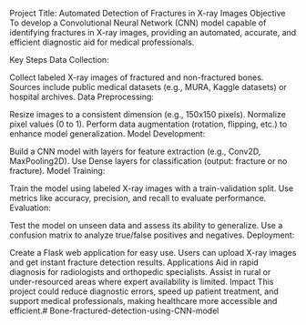 Project Title: Automated Detection of Fractures in X-ray Images
Objective
To develop a Convolutional Neural Network (CNN) model capable of identifying fractures in X-ray images, providing an automated, accurate, and efficient diagnostic aid for medical professionals.

Key Steps
Data Collection:

Collect labeled X-ray images of fractured and non-fractured bones.
Sources include public medical datasets (e.g., MURA, Kaggle datasets) or hospital archives.
Data Preprocessing:

Resize images to a consistent dimension (e.g., 150x150 pixels).
Normalize pixel values (0 to 1).
Perform data augmentation (rotation, flipping, etc.) to enhance model generalization.
Model Development:

Build a CNN model with layers for feature extraction (e.g., Conv2D, MaxPooling2D).
Use Dense layers for classification (output: fracture or no fracture).
Model Training:

Train the model using labeled X-ray images with a train-validation split.
Use metrics like accuracy, precision, and recall to evaluate performance.
Evaluation:

Test the model on unseen data and assess its ability to generalize.
Use a confusion matrix to analyze true/false positives and negatives.
Deployment:

Create a Flask web application for easy use.
Users can upload X-ray images and get instant fracture detection results.
Applications
Aid in rapid diagnosis for radiologists and orthopedic specialists.
Assist in rural or under-resourced areas where expert availability is limited.
Impact
This project could reduce diagnostic errors, speed up patient treatment, and support medical professionals, making healthcare more accessible and efficient.# Bone-fractured-detection-using-CNN-model
